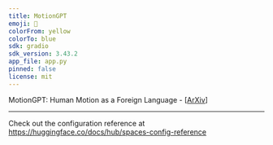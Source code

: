 ```yaml
---
title: MotionGPT
emoji: 🏃
colorFrom: yellow
colorTo: blue
sdk: gradio
sdk_version: 3.43.2
app_file: app.py
pinned: false
license: mit
---
```


MotionGPT: Human Motion as a Foreign Language - [[ArXiv](https://arxiv.org/abs/2306.14795)]

---

Check out the configuration reference at https://huggingface.co/docs/hub/spaces-config-reference
